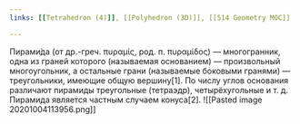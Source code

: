 ```yaml
---
links: [[Tetrahedron (4)]], [[Polyhedron (3D)]], [[514 Geometry MOC]]

---
```


Пирами́да (от др.-греч. πυραμίς, род. п. πυραμίδος) — многогранник, одна из граней которого (называемая основанием) — произвольный многоугольник, а остальные грани (называемые боковыми гранями) — треугольники, имеющие общую вершину[1]. По числу углов основания различают пирамиды треугольные (тетраэдр), четырёхугольные и т. д. Пирамида является частным случаем конуса[2].
![[Pasted image 20201004113956.png]]